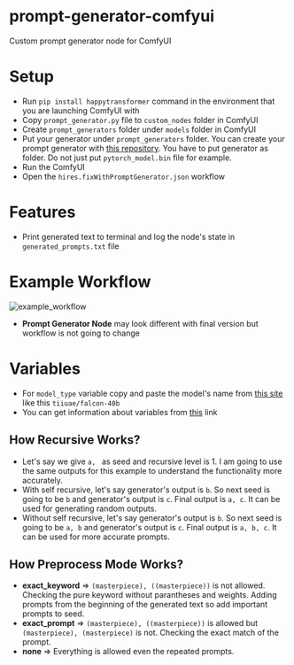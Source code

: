 # prompt-generator-comfyui
Custom prompt generator node for ComfyUI

# Setup
- Run ```pip install happytransformer``` command in the environment that you are launching ComfyUI with
- Copy ```prompt_generator.py``` file to ```custom_nodes``` folder in ComfyUI
- Create ```prompt_generators``` folder under ```models``` folder in ComfyUI
- Put your generator under ```prompt_generators``` folder. You can create your prompt generator with [this repository](https://github.com/alpertunga-bile/prompt-markdown-parser). You have to put generator as folder. Do not just put ```pytorch_model.bin``` file for example.
- Run the ComfyUI
- Open the ```hires.fixWithPromptGenerator.json``` workflow

# Features
- Print generated text to terminal and log the node's state in ```generated_prompts.txt``` file

# Example Workflow
![example_workflow](https://github.com/alpertunga-bile/prompt-generator-comfyui/assets/76731692/f50652a9-8751-41f3-81cf-d4cb61dd8a34)
- **Prompt Generator Node** may look different with final version but workflow is not going to change

# Variables
- For ```model_type``` variable copy and paste the model's name from [this site](https://huggingface.co/models?pipeline_tag=text-generation) like this ```tiiuae/falcon-40b```
- You can get information about variables from [this](https://happytransformer.com/text-generation/settings/) link

## How Recursive Works?
- Let's say we give ```a, ``` as seed and recursive level is 1. I am going to use the same outputs for this example to understand the functionality more accurately.
- With self recursive, let's say generator's output is ```b```. So next seed is going to be ```b``` and generator's output is ```c```. Final output is ```a, c```. It can be used for generating random outputs.
- Without self recursive, let's say generator's output is ```b```. So next seed is going to be ```a, b``` and generator's output is ```c```. Final output is ```a, b, c```. It can be used for more accurate prompts.

## How Preprocess Mode Works?
- **exact_keyword** => ```(masterpiece), ((masterpiece))``` is not allowed. Checking the pure keyword without parantheses and weights. Adding prompts from the beginning of the generated text so add important prompts to seed.
- **exact_prompt** => ```(masterpiece), ((masterpiece))``` is allowed but ```(masterpiece), (masterpiece)``` is not. Checking the exact match of the prompt.
- **none** => Everything is allowed even the repeated prompts.
